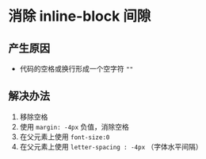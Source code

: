 # 消除 inline-block 间隙

## 产生原因

- 代码的空格或换行形成一个空字符 `""`

## 解决办法

1. 移除空格 
2. 使⽤ `margin: -4px` 负值，消除空格 
3. 在父元素上使⽤ `font-size:0` 
4. 在父元素上使用 `letter-spacing : -4px` （字体水平间隔）
